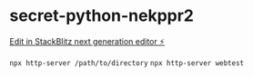 # secret-python-nekppr2

[Edit in StackBlitz next generation editor ⚡️](https://stackblitz.com/~/github.com/matthewgard1/secret-python-nekppr2)


`npx http-server /path/to/directory`
`npx http-server webtest`